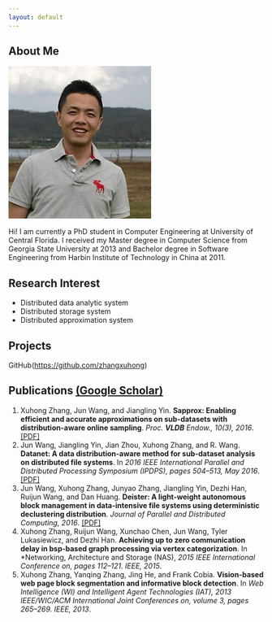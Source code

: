```yaml
---
layout: default
---
```


## About Me

<img class="profile-picture" src="xuhong.jpg">

Hi! I am currently a PhD student in Computer Engineering at University of Central Florida. I received my Master degree in Computer Science from Georgia State University at 2013  and Bachelor degree in Software Engineering from Harbin Institute of Technology in China at 2011.

## Research Interest

- Distributed data analytic system
- Distributed storage system
- Distributed approximation system

## Projects
GitHub(https://github.com/zhangxuhong)
## Publications [(Google Scholar)](https://scholar.google.com/citations?user=bWLpm3sAAAAJ&hl=en)

1. Xuhong Zhang, Jun Wang, and Jiangling Yin. **Sapprox: Enabling efficient and accurate approximations on sub-datasets with distribution-aware online sampling**. *Proc. **VLDB** Endow., 10(3), 2016*. [[PDF]](/paper/sapprox.pdf)
2. Jun Wang, Jiangling Yin, Jian Zhou, Xuhong Zhang, and R. Wang. **Datanet: A data distribution-aware method for sub-dataset analysis on distributed file systems**. In *2016 IEEE International Parallel and Distributed Processing Symposium (IPDPS), pages 504–513, May 2016*. [[PDF]](/paper/datanet.pdf)
3. Jun Wang, Xuhong Zhang, Junyao Zhang, Jiangling Yin, Dezhi Han, Ruijun Wang, and Dan Huang. **Deister: A light-weight autonomous block management in data-intensive file systems using deterministic declustering distribution**. *Journal of Parallel and Distributed Computing, 2016*. [[PDF]](/paper/deister.pdf)
4. Xuhong Zhang, Ruijun Wang, Xunchao Chen, Jun Wang, Tyler Lukasiewicz, and Dezhi Han. **Achieving up to zero communication delay in bsp-based graph processing via vertex categorization**. In *Networking, Architecture and Storage (NAS), *2015 IEEE International Conference on, pages 112–121. IEEE, 2015*.
5. Xuhong Zhang, Yanqing Zhang, Jing He, and Frank Cobia. **Vision-based web page block segmentation and informative block detection**. In *Web Intelligence (WI) and Intelligent Agent Technologies (IAT), 2013 IEEE/WIC/ACM International Joint Conferences on, volume 3, pages 265–269. IEEE, 2013*.
